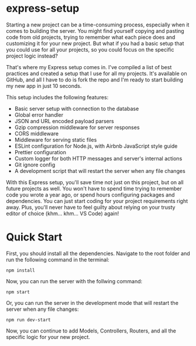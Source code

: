 # express-setup

Starting a new project can be a time-consuming process, especially when it comes to building the server. You might find yourself copying and pasting code from old projects, trying to remember what each piece does and customizing it for your new project. But what if you had a basic setup that you could use for all your projects, so you could focus on the specific project logic instead?

That's where my Express setup comes in. I've compiled a list of best practices and created a setup that I use for all my projects. It's available on GitHub, and all I have to do is fork the repo and I'm ready to start building my new app in just 10 seconds.

This setup includes the following features:

- Basic server setup with connection to the database
- Global error handler
- JSON and URL encoded payload parsers
- Gzip compression middleware for server responses
- CORS middleware
- Middleware for serving static files
- ESLint configuration for Node.js, with Airbnb JavaScript style guide
- Prettier configuration
- Custom logger for both HTTP messages and server's internal actions
- Git ignore config
- A development script that will restart the server when any file changes

With this Express setup, you'll save time not just on this project, but on all future projects as well. You won't have to spend time trying to remember code you wrote a year ago, or spend hours configuring packages and dependencies. You can just start coding for your project requirements right away. Plus, you'll never have to feel guilty about relying on your trusty editor of choice (khm... khm... VS Code) again!

# Quick Start

First, you should install all the dependencies. Navigate to the root folder and run the following command in the terminal:

```
npm install
```

Now, you can run the server with the follwing command:

```
npm start
```

Or, you can run the server in the development mode that will restart the server when any file changes:

```
npm run dev-start
```

Now, you can continue to add Models, Controllers, Routers, and all the specific logic for your new project.
